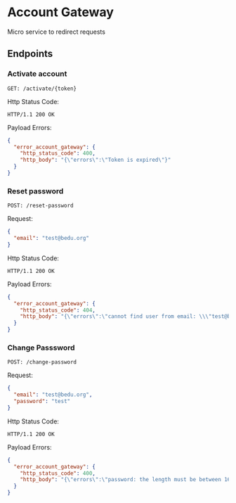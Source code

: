 # Account Gateway

Micro service to redirect requests

## Endpoints

### Activate account

`GET: /activate/{token}`

Http Status Code:

`HTTP/1.1 200 OK`

Payload Errors:

```json
{
  "error_account_gateway": {
    "http_status_code": 400,
    "http_body": "{\"errors\":\"Token is expired\"}"
  }
}
```

### Reset password

`POST: /reset-password`

Request:

```json
{
  "email": "test@bedu.org"
}
```
Http Status Code:

`HTTP/1.1 200 OK`

Payload Errors:

```json
{
  "error_account_gateway": {
    "http_status_code": 404,
    "http_body": "{\"errors\":\"cannot find user from email: \\\"test@bedu.org\\\"\"}"
  }
}
```

### Change Passsword

`POST: /change-password`

Request:

```json
{
  "email": "test@bedu.org",
  "password": "test"
}
```

Http Status Code:

`HTTP/1.1 200 OK`

Payload Errors:

```json
{
  "error_account_gateway": {
    "http_status_code": 400,
    "http_body": "{\"errors\":\"password: the length must be between 16 and 64.\"}"
  }
}
```

